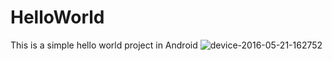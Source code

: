 # HelloWorld
This is a simple hello world project in Android
![device-2016-05-21-162752](https://cloud.githubusercontent.com/assets/10243151/15450912/098deb28-1f71-11e6-9764-d4ee3c993782.png)
